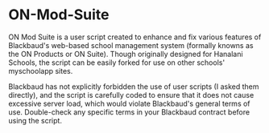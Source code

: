 # ON-Mod-Suite

ON Mod Suite is a user script created to enhance and fix various features of Blackbaud's web-based school management system (formally knowns as the ON Products or ON Suite).  Though originally designed for Hanalani Schools, the script can be easily forked for use on other schools' myschoolapp sites.

Blackbaud has not explicitly forbidden the use of user scripts (I asked them directly), and the script is carefully coded to ensure that it does not cause excessive server load, which would violate Blackbaud's general terms of use.  Double-check any specific terms in your Blackbaud contract before using the script.

